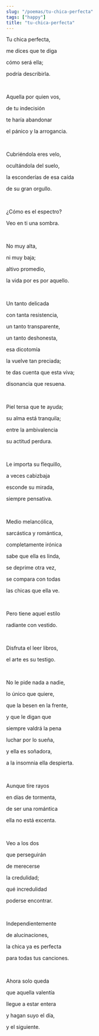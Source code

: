 ```yaml
---
slug: "/poemas/tu-chica-perfecta"
tags: ["happy"]
title: "tu-chica-perfecta"
---
```

Tu chica perfecta,

me dices que te diga

cómo será ella;

podría describirla.

&nbsp;

Aquella por quien vos,

de tu indecisión

te haría abandonar

el pánico y la arrogancia.

&nbsp;

Cubriéndola eres velo,

ocultándola del suelo,

la esconderías de esa caída

de su gran orgullo.

&nbsp;

¿Cómo es el espectro? 

Veo en ti una sombra.

&nbsp;

No muy alta,

ni muy baja;

altivo promedio,

la vida por es por aquello.

&nbsp;

Un tanto delicada

con tanta resistencia,

un tanto transparente,

un tanto deshonesta,

esa dicotomía

la vuelve tan preciada;

te das cuenta que esta viva;

disonancia que resuena.

&nbsp;

Piel tersa que te ayuda;

su alma está tranquila;

entre la ambivalencia

su actitud perdura.

&nbsp;

Le importa su flequillo,

a veces cabizbaja

esconde su mirada,

siempre pensativa.

&nbsp;

Medio melancólica,

sarcástica y romántica,

completamente irónica

sabe que ella es linda,

se deprime otra vez,

se compara con todas

las chicas que ella ve.

&nbsp;

Pero tiene aquel estilo

radiante con vestido.

&nbsp;

Disfruta el leer libros,

el arte es su testigo.

&nbsp;

No le pide nada a nadie,

lo único que quiere,

que la besen en la frente,

y que le digan que

siempre valdrá la pena

luchar por lo sueña,

y ella es soñadora,

a la insomnia ella despierta.

&nbsp;

Aunque tire rayos

en días de tormenta,

de ser una romántica

ella no está excenta.

&nbsp;

Veo a los dos

que perseguirán

de merecerse

la credulidad;

qué incredulidad

poderse encontrar.

&nbsp;

Independientemente

de alucinaciones,

la chica ya es perfecta

para todas tus canciones.

&nbsp;

Ahora solo queda

que aquella valentía

llegue a estar entera

y hagan suyo el día,

y el siguiente.